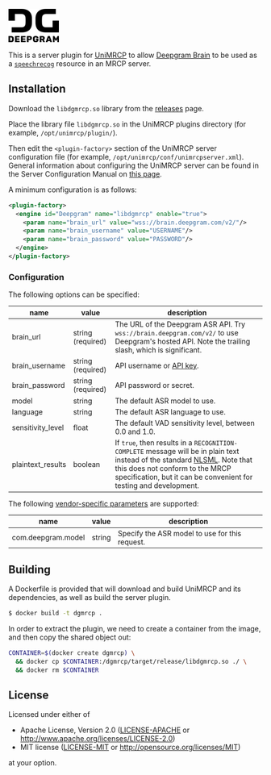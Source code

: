 ![Deepgram Logo](dg-black-logo.png)

This is a server plugin for [UniMRCP](https://unimrcp.org/) to allow
[Deepgram Brain](https://deepgram.com) to be used as a
[`speechrecog`](https://tools.ietf.org/html/rfc6787#section-9)
resource in an MRCP server.

## Installation

Download the `libdgmrcp.so` library from the
[releases](https://github.com/deepgram/dgmrcp/releases) page.

Place the library file `libdgmrcp.so` in the UniMRCP plugins directory
(for example, `/opt/unimrcp/plugin/`).

Then edit the `<plugin-factory>` section of the UniMRCP server
configuration file (for example,
`/opt/unimrcp/conf/unimrcpserver.xml`). General information about
configuring the UniMRCP server can be found in the Server
Configuration Manual on [this
page](http://unimrcp.org/solutions/server).

A minimum configuration is as follows:

```xml
<plugin-factory>
  <engine id="Deepgram" name="libdgmrcp" enable="true">
    <param name="brain_url" value="wss://brain.deepgram.com/v2/"/>
    <param name="brain_username" value="USERNAME"/>
    <param name="brain_password" value="PASSWORD"/>
  </engine>
</plugin-factory>
```

### Configuration

The following options can be specified:

| name | value | description |
| ---  | ---   | ---
| brain_url | string (required) | The URL of the Deepgram ASR API. Try `wss://brain.deepgram.com/v2/` to use Deepgram's hosted API. Note the trailing slash, which is significant. |
| brain_username | string (required) | API username or [API key](https://docs.deepgram.com/#api-keys). |
| brain_password | string (required) | API password or secret. |
| model | string | The default ASR model to use. |
| language | string | The default ASR language to use. |
| sensitivity_level | float | The default VAD sensitivity level, between 0.0 and 1.0. |
| plaintext_results | boolean | If `true`, then results in a `RECOGNITION-COMPLETE` message will be in plain text instead of the standard [NLSML](https://tools.ietf.org/html/rfc6787#section-6.3.1). Note that this does not conform to the MRCP specification, but it can be convenient for testing and development. |

The following [vendor-specific
parameters](https://tools.ietf.org/html/rfc6787#section-6.2.16) are
supported:

| name | value | description |
| ---  | ---   | ---
| com.deepgram.model | string | Specify the ASR model to use for this request. |

## Building

A Dockerfile is provided that will download and build UniMRCP and its
dependencies, as well as build the server plugin.

```bash
$ docker build -t dgmrcp .
```

In order to extract the plugin, we need to create a container from the
image, and then copy the shared object out:

```bash
CONTAINER=$(docker create dgmrcp) \
  && docker cp $CONTAINER:/dgmrcp/target/release/libdgmrcp.so ./ \
  && docker rm $CONTAINER
```

## License

Licensed under either of

 * Apache License, Version 2.0
   ([LICENSE-APACHE](LICENSE-APACHE) or http://www.apache.org/licenses/LICENSE-2.0)
 * MIT license
   ([LICENSE-MIT](LICENSE-MIT) or http://opensource.org/licenses/MIT)

at your option.
